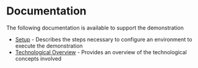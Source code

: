 Documentation
==============

The following documentation is available to support the demonstration

* [Setup](Setup.md) - Describes the steps necessary to configure an environment to execute the demonstration
* [Technological Overview](TechnologyOverview.md) - Provides an overview of the technological concepts involved
